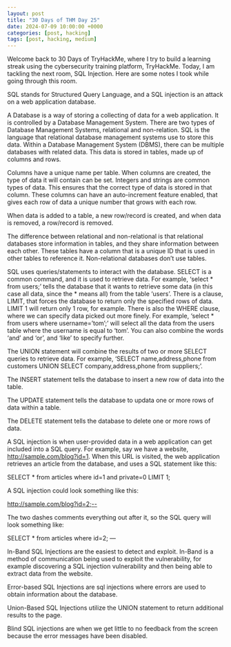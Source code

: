 ```yaml
---
layout: post
title: "30 Days of THM Day 25"
date: 2024-07-09 10:00:00 +0000
categories: [post, hacking]
tags: [post, hacking, medium]
---
```


Welcome back to 30 Days of TryHackMe, where I try to build a learning streak using the cybersecurity training platform, TryHackMe. Today, I am tackling the next room, SQL Injection. Here are some notes I took while going through this room.


SQL stands for Structured Query Language, and a SQL injection is an attack on a web application database.

A Database is a way of storing a collecting of data for a web application. It is controlled by a Database Management System. There are two types of Database Management Systems, relational and non-relation. SQL is the language that relational database management systems use to store this data. Within a Database Management System (DBMS), there can be multiple databases with related data. This data is stored in tables, made up of columns and rows.

Columns have a unique name per table. When columns are created, the type of data it will contain can be set. Integers and strings are common types of data. This ensures that the correct type of data is stored in that column. These columns can have an auto-increment feature enabled, that gives each row of data a unique number that grows with each row.

When data is added to a table, a new row/record is created, and when data is removed, a row/record is removed.

The difference between relational and non-relational is that relational databases store information in tables, and they share information between each other. These tables have a column that is a unique ID that is used in other tables to reference it. Non-relational databases don’t use tables.

SQL uses queries/statements to interact with the database. SELECT is a common command, and it is used to retrieve data. For example, ‘select * from users;’ tells the database that it wants to retrieve some data (in this case all data, since the * means all) from the table ‘users’. There is a clause, LIMIT, that forces the database to return only the specified rows of data. LIMIT 1 will return only 1 row, for example. There is also the WHERE clause, where we can specify data picked out more finely. For example, ‘select * from users where username=’tom’;’ will select all the data from the users table where the username is equal to ‘tom’. You can also combine the words ‘and’ and ‘or’, and ‘like’ to specify further.

The UNION statement will combine the results of two or more SELECT queries to retrieve data. For example, ‘SELECT name,address,phone from customers UNION SELECT company,address,phone from suppliers;’.

The INSERT statement tells the database to insert a new row of data into the table.

The UPDATE statement tells the database to updata one or more rows of data within a table.

The DELETE statement tells the database to delete one or more rows of data.

A SQL injection is when user-provided data in a web application can get included into a SQL query. For example, say we have a website, http://sample.com/blog?id=1. When this URL is visited, the web application retrieves an article from the database, and uses a SQL statement like this:

SELECT * from articles where id=1 and private=0 LIMIT 1;

A SQL injection could look something like this:

http://sample.com/blog?id=2;--

The two dashes comments everything out after it, so the SQL query will look something like:

SELECT * from articles where id=2; —

In-Band SQL Injections are the easiest to detect and exploit. In-Band is a method of communication being used to exploit the vulnerability, for example discovering a SQL injection vulnerability and then being able to extract data from the website.

Error-based SQL Injections are sql injections where errors are used to obtain information about the database.

Union-Based SQL Injections utilize the UNION statement to return additional results to the page.

Blind SQL injections are when we get little to no feedback from the screen because the error messages have been disabled.

